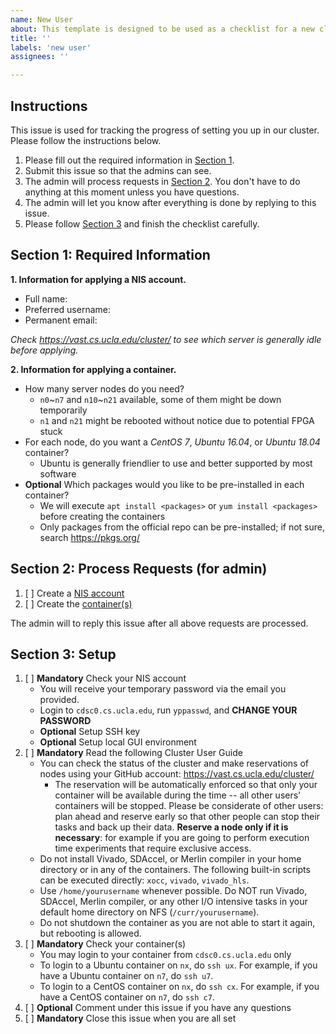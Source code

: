 ```yaml
---
name: New User
about: This template is designed to be used as a checklist for a new cluster user.
title: ''
labels: 'new user'
assignees: ''

---
```


## Instructions

This issue is used for tracking the progress of setting you up in our cluster. Please follow the instructions below.

1. Please fill out the required information in [Section 1](#section-1-required-information).
2. Submit this issue so that the admins can see.
3. The admin will process requests in [Section 2](#section-2-process-requests-for-admin). You don't have to do anything at this moment unless you have questions.
4. The admin will let you know after everything is done by replying to this issue.
5. Please follow [Section 3](#section-3-setup) and finish the checklist carefully.

## Section 1: Required Information

**1. Information for applying a NIS account.**
  + Full name:
  + Preferred username:
  + Permanent email:
  

*Check https://vast.cs.ucla.edu/cluster/ to see which server is generally idle before applying.*
  
**2. Information for applying a container.**
  + How many server nodes do you need?
    + `n0`\~`n7` and `n10`\~`n21` available, some of them might be down temporarily
    + `n1` and `n21` might be rebooted without notice due to potential FPGA stuck
  + For each node, do you want a *CentOS 7*, *Ubuntu 16.04*, or *Ubuntu 18.04* container?
    + Ubuntu is generally friendlier to use and better supported by most software
  + **Optional** Which packages would you like to be pre-installed in each container?
    + We will execute `apt install <packages>` or `yum install <packages>` before creating the containers
    + Only packages from the official repo can be pre-installed; if not sure, search https://pkgs.org/
  
## Section 2: Process Requests (for admin)

1. [ ] Create a [NIS account](https://github.com/UCLA-VAST/cdsc-scripts/blob/master/docs/Add-User-to-NIS.md)
2. [ ] Create the [container(s)](https://github.com/UCLA-VAST/cdsc-scripts/blob/master/docs/Allocate-CDSC-Cluster-Container.md)

The admin will to reply this issue after all above requests are processed.

## Section 3: Setup

1. [ ] **Mandatory** Check your NIS account
    + You will receive your temporary password via the email you provided.
    + Login to `cdsc0.cs.ucla.edu`, run `yppasswd`, and **CHANGE YOUR PASSWORD**
    + **Optional** Setup SSH key
    + **Optional** Setup local GUI environment
2. [ ] **Mandatory** Read the following Cluster User Guide
    + You can check the status of the cluster and make reservations of nodes using your GitHub account: https://vast.cs.ucla.edu/cluster/
        + The reservation will be automatically enforced so that only your container will be available during the time -- all other users' containers will be stopped. Please be considerate of other users: plan ahead and reserve early so that other people can stop their tasks and back up their data.  **Reserve a node only if it is necessary**: for example if you are going to perform execution time experiments that require exclusive access.
    + Do not install Vivado, SDAccel, or Merlin compiler in your home directory or in any of the containers. The following built-in scripts can be executed directly: `xocc`, `vivado`, `vivado_hls`.
    + Use `/home/yourusername` whenever possible. Do NOT run Vivado, SDAccel, Merlin compiler, or any other I/O intensive tasks in your default home directory on NFS  (`/curr/yourusername`).
    + Do not shutdown the container as you are not able to start it again, but rebooting is allowed.
3. [ ] **Mandatory** Check your container(s)
    + You may login to your container from `cdsc0.cs.ucla.edu` only
    + To login to a Ubuntu container on `nx`, do `ssh ux`. For example, if you have a Ubuntu container on `n7`, do `ssh u7`.
    + To login to a CentOS container on `nx`, do `ssh cx`. For example, if you have a CentOS container on `n7`, do `ssh c7`.
4. [ ] **Optional** Comment under this issue if you have any questions
5. [ ] **Mandatory** Close this issue when you are all set
